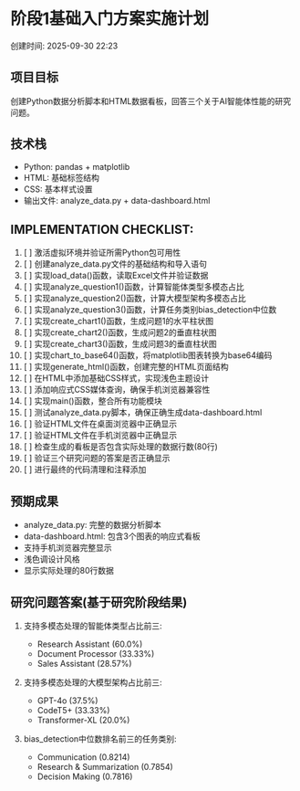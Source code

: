 # 阶段1基础入门方案实施计划
创建时间: 2025-09-30 22:23

## 项目目标
创建Python数据分析脚本和HTML数据看板，回答三个关于AI智能体性能的研究问题。

## 技术栈
- Python: pandas + matplotlib
- HTML: 基础标签结构  
- CSS: 基本样式设置
- 输出文件: analyze_data.py + data-dashboard.html

## IMPLEMENTATION CHECKLIST:
1. [ ] 激活虚拟环境并验证所需Python包可用性
2. [ ] 创建analyze_data.py文件的基础结构和导入语句
3. [ ] 实现load_data()函数，读取Excel文件并验证数据
4. [ ] 实现analyze_question1()函数，计算智能体类型多模态占比
5. [ ] 实现analyze_question2()函数，计算大模型架构多模态占比
6. [ ] 实现analyze_question3()函数，计算任务类别bias_detection中位数
7. [ ] 实现create_chart1()函数，生成问题1的水平柱状图
8. [ ] 实现create_chart2()函数，生成问题2的垂直柱状图
9. [ ] 实现create_chart3()函数，生成问题3的垂直柱状图
10. [ ] 实现chart_to_base64()函数，将matplotlib图表转换为base64编码
11. [ ] 实现generate_html()函数，创建完整的HTML页面结构
12. [ ] 在HTML中添加基础CSS样式，实现浅色主题设计
13. [ ] 添加响应式CSS媒体查询，确保手机浏览器兼容性
14. [ ] 实现main()函数，整合所有功能模块
15. [ ] 测试analyze_data.py脚本，确保正确生成data-dashboard.html
16. [ ] 验证HTML文件在桌面浏览器中正确显示
17. [ ] 验证HTML文件在手机浏览器中正确显示
18. [ ] 检查生成的看板是否包含实际处理的数据行数(80行)
19. [ ] 验证三个研究问题的答案是否正确显示
20. [ ] 进行最终的代码清理和注释添加

## 预期成果
- analyze_data.py: 完整的数据分析脚本
- data-dashboard.html: 包含3个图表的响应式看板
- 支持手机浏览器完整显示
- 浅色调设计风格
- 显示实际处理的80行数据

## 研究问题答案(基于研究阶段结果)
1. 支持多模态处理的智能体类型占比前三:
   - Research Assistant (60.0%)
   - Document Processor (33.33%) 
   - Sales Assistant (28.57%)

2. 支持多模态处理的大模型架构占比前三:
   - GPT-4o (37.5%)
   - CodeT5+ (33.33%)
   - Transformer-XL (20.0%)

3. bias_detection中位数排名前三的任务类别:
   - Communication (0.8214)
   - Research & Summarization (0.7854)
   - Decision Making (0.7816)
